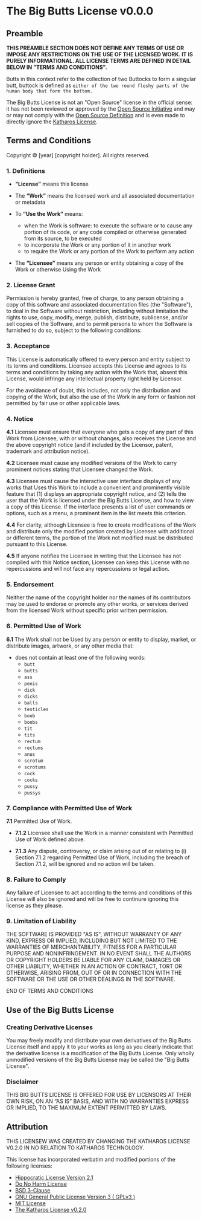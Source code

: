 # The Big Butts License v0.0.0

## Preamble

**THIS PREAMBLE SECTION DOES NOT DEFINE ANY TERMS OF USE OR IMPOSE ANY RESTRICTIONS ON THE USE OF THE LICENSED WORK. IT IS PURELY INFORMATIONAL. ALL LICENSE TERMS ARE DEFINED IN DETAIL BELOW IN "TERMS AND CONDITIONS".**

Butts in this context refer to the collection of two Buttocks to form a singular butt, buttock is defined as `either of the two round fleshy parts of the human body that form the bottom.`

The Big Butts License is not an "Open Source" license in the official sense: it has not been reviewed or approved by the [Open Source Initiative][osi] and may or may not comply with the [Open Source Definition][osd] and is even made to directly ignore the [Katharos License][kls].

[osi]: https://opensource.org/
[osd]: https://opensource.org/docs/osd
[kls]: https://github.com/katharostech/katharos-license#frequently-posed-challenges

## Terms and Conditions

Copyright © [year] [copyright holder]. All rights reserved.

### 1. Definitions

- **“License”** means this license
- The **“Work”** means the licensed work and all associated documentation or metadata
- To **“Use the Work”** means:

  - when the Work is software: to execute the software or to cause any portion of its code, or any code compiled or otherwise generated from its source, to be executed
  - to incorporate the Work or any portion of it in another work
  - to require the Work or any portion of the Work to perform any action

- The **“Licensee”** means any person or entity obtaining a copy of the Work or otherwise Using the Work

### 2. License Grant

Permission is hereby granted, free of charge, to any person obtaining a copy of this software and associated documentation files (the "Software"), to deal in the Software without restriction, including without limitation the rights to use, copy, modify, merge, publish, distribute, sublicense, and/or sell copies of the Software, and to permit persons to whom the Software is furnished to do so, subject to the following conditions:

### 3. Acceptance

This License is automatically offered to every person and entity subject to its terms and conditions. Licensee accepts this License and agrees to its terms and conditions by taking any action with the Work that, absent this License, would infringe any intellectual property right held by Licensor.

For the avoidance of doubt, this includes, not only the distribution and copying of the Work, but also the use of the Work in any form or fashion not permitted by fair use or other applicable laws.

### 4. Notice

**4.1** Licensee must ensure that everyone who gets a copy of any part of this Work from Licensee, with or without changes, also receives the License and the above copyright notice (and if included by the Licensor, patent, trademark and attribution notice).

**4.2** Licensee must cause any modified versions of the Work to carry prominent notices stating that Licensee changed the Work.

**4.3** Licensee must cause the interactive user interface displays of any works that Uses this Work to include a convenient and prominently visible feature that (1) displays an appropriate copyright notice, and (2) tells the user that the Work is licensed under the Big Butts License, and how to view a copy of this License. If the interface presents a list of user commands or options, such as a menu, a prominent item in the list meets this criterion.

**4.4** For clarity, although Licensee is free to create modifications of the Work and distribute only the modified portion created by Licensee with additional or different terms, the portion of the Work not modified must be distributed pursuant to this License.

**4.5** If anyone notifies the Licensee in writing that the Licensee has not complied with this Notice section, Licensee can keep this License with no repercussions and will not face any repercussions or legal action.

### 5.  Endorsement

Neither the name of the copyright holder nor the names of its contributors may be used to endorse or promote any other works, or services derived from the licensed Work without specific prior written permission.

### 6. Permitted Use of Work

**6.1** The Work shall not be Used by any person or entity to display, market, or distribute images, artwork, or any other media that:

- does not contain at least one of the following words:
  - `butt`
  - `butts`
  - `ass`
  - `penis`
  - `dick`
  - `dicks`
  - `balls`
  - `testicles`
  - `boob`
  - `boobs`
  - `tit`
  - `tits`
  - `rectum`
  - `rectums`
  - `anus`
  - `scrotum`
  - `scrotums`
  - `cock`
  - `cocks`
  - `pussy`
  - `pussys`

### 7. Compliance with Permitted Use of Work

**7.1** Permitted Use of Work.

- **7.1.2** Licensee shall use the Work in a manner consistent with Permitted Use of Work defined above.

- **7.1.3** Any dispute, controversy, or claim arising out of or relating to (i) Section 7.1.2 regarding Permitted Use of Work, including the breach of Section 7.1.2, will be ignored and no action will be taken.

### 8. Failure to Comply

Any failure of Licensee to act according to the terms and conditions of this License will also be ignored and will be free to continure ignoring this license as they please.

### 9. Limitation of Liability

THE SOFTWARE IS PROVIDED "AS IS", WITHOUT WARRANTY OF ANY KIND, EXPRESS OR IMPLIED, INCLUDING BUT NOT LIMITED TO THE WARRANTIES OF MERCHANTABILITY, FITNESS FOR A PARTICULAR PURPOSE AND NONINFRINGEMENT. IN NO EVENT SHALL THE AUTHORS OR COPYRIGHT HOLDERS BE LIABLE FOR ANY CLAIM, DAMAGES OR OTHER LIABILITY, WHETHER IN AN ACTION OF CONTRACT, TORT OR OTHERWISE, ARISING FROM, OUT OF OR IN CONNECTION WITH THE SOFTWARE OR THE USE OR OTHER DEALINGS IN THE SOFTWARE.

END OF TERMS AND CONDITIONS

## Use of the Big Butts License

### Creating Derivative Licenses

You may freely modify and distribute your own derivatives of the Big Butts License itself and apply it to your works as long as you clearly indicate that the derivative license is a modification of the Big Butts License. Only wholly unmodified versions of the Big Butts License may be called the "Big Butts License".

### Disclaimer

THIS BIG BUTTS LICENSE IS OFFERED FOR USE BY LICENSORS AT THEIR OWN RISK, ON AN “AS IS” BASIS, AND WITH NO WARRANTIES EXPRESS OR IMPLIED, TO THE MAXIMUM EXTENT PERMITTED BY LAWS.

## Attribution

THIS LICENSEW WAS CREATED BY CHANGING THE KATHAROS LICENSE V0.2.0 IN NO RELATION TO KATHAROS TECHNOLOGY.

This license has incorporated verbatim and modified portions of the following licenses:

- [Hippocratic License Version 2.1](https://firstdonoharm.dev/version/2/1/license.html)
- [Do No Harm License](https://github.com/raisely/NoHarm)
- [BSD 3-Clause](https://spdx.org/licenses/BSD-3-Clause.html)
- [GNU General Public License Version 3 ( GPLv3 )](http://www.gnu.org/licenses/gpl-3.0.html)
- [MIT License](https://spdx.org/licenses/MIT.html)
- [The Katharos License v0.2.0](https://github.com/katharostech/katharos-license/blob/master/LICENSE_v0.2.0.md)
